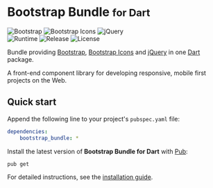 # Bootstrap Bundle <small>for Dart</small>
![Bootstrap](https://badgen.net/badge/bootstrap/v4.5.0/yellow) ![Bootstrap Icons](https://badgen.net/badge/bs-icons/v1.0.0-alpha3/yellow) ![jQuery](https://badgen.net/badge/jquery/v3.5.1/yellow)  
![Runtime](https://badgen.net/pub/sdk-version/bootstrap_bundle) ![Release](https://badgen.net/pub/v/bootstrap_bundle) ![License](https://badgen.net/pub/license/bootstrap_bundle)

Bundle providing [Bootstrap](https://getbootstrap.com), [Bootstrap Icons](https://icons.getbootstrap.com) and [jQuery](https://jquery.com) in one [Dart](https://dart.dev) package.

A front-end component library for developing responsive, mobile first projects on the Web.

## Quick start
Append the following line to your project's `pubspec.yaml` file:

``` yaml
dependencies:
	bootstrap_bundle: *
```

Install the latest version of **Bootstrap Bundle for Dart** with [Pub](https://dart.dev/tools/pub):

``` shell
pub get
```

For detailed instructions, see the [installation guide](installation.md).
